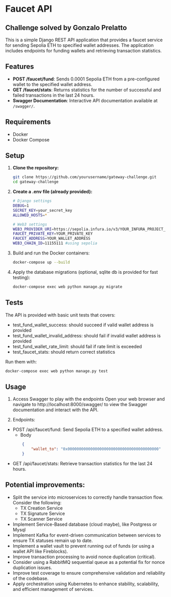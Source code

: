 # Faucet API
## Challenge solved by Gonzalo Prelatto

This is a simple Django REST API application that provides a faucet service for sending Sepolia ETH to specified wallet addresses. The application includes endpoints for funding wallets and retrieving transaction statistics.

## Features

- **POST /faucet/fund**: Sends 0.0001 Sepolia ETH from a pre-configured wallet to the specified wallet address.
- **GET /faucet/stats**: Returns statistics for the number of successful and failed transactions in the last 24 hours.
- **Swagger Documentation**: Interactive API documentation available at `/swagger/`.

## Requirements

- Docker
- Docker Compose

## Setup

1. **Clone the repository:**

   ```sh
   git clone https://github.com/yourusername/gateway-challenge.git
   cd gateway-challenge
   ```

2. **Create a .env file (already provided):**

   ```sh
   # Django settings
   DEBUG=1
   SECRET_KEY=your_secret_key
   ALLOWED_HOSTS=*

   # Web3 settings
   WEB3_PROVIDER_URI=https://sepolia.infura.io/v3/YOUR_INFURA_PROJECT_ID
   FAUCET_PRIVATE_KEY=YOUR_PRIVATE_KEY
   FAUCET_ADDRESS=YOUR_WALLET_ADDRESS
   WEB3_CHAIN_ID=11155111 #using sepolia
   ```

3. Build and run the Docker containers:
    ```sh
    docker-compose up --build
    ```

4. Apply the database migrations (optional, sqlite db is provided for fast testing):
    ```sh
    docker-compose exec web python manage.py migrate
    ```

## Tests
The API is provided with basic unit tests that covers:

- test_fund_wallet_success: should succeed if valid wallet address is provided
- test_fund_wallet_invalid_address: should fail if invalid wallet address is provided
- test_fund_wallet_rate_limit: should fail if rate limit is exceeded
- test_faucet_stats: should return correct statistics

Run them with:
 ```sh
 docker-compose exec web python manage.py test
 ```
## Usage

1. Access Swagger to play with the endpoints
Open your web browser and navigate to http://localhost:8000/swagger/ to view the Swagger documentation and interact with the API.

2. Endpoints:
- POST /api/faucet/fund: Send Sepolia ETH to a specified wallet address.
    - Body
    ```json
        {
            "wallet_to": "0x0000000000000000000000000000000000000000"
        }
    ```
- GET /api/faucet/stats: Retrieve transaction statistics for the last 24 hours.


## Potential improvements:
- Split the service into microservices to correctly handle transaction flow. Consider the following:
    - TX Creation Service
    - TX Signature Service
    - TX Scanner Service
- Implement Service-Based database (cloud maybe), like Postgress or Mysql
- Implement Kafka for event-driven communication between services to ensure TX statuses remain up to date.
- Implement a wallet vault to prevent running out of funds (or using a wallet API like Fireblocks).
- Improve transaction processing to avoid nonce duplication (critical).
- Consider using a RabbitMQ sequential queue as a potential fix for nonce duplication issues.
- Improve test coverage to ensure comprehensive validation and reliability of the codebase.
- Apply orchestration using Kubernetes to enhance stability, scalability, and efficient management of services.

